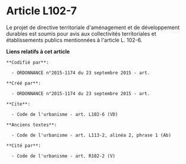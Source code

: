 # Article L102-7

Le projet de directive territoriale d'aménagement et de développement durables est soumis pour avis aux collectivités
territoriales et établissements publics mentionnées à l'article L. 102-6.

**Liens relatifs à cet article**

	**Codifié par**:

	  - ORDONNANCE n°2015-1174 du 23 septembre 2015 - art.

	**Créé par**:

	  - ORDONNANCE n°2015-1174 du 23 septembre 2015 - art.

	**Cite**:

	  - Code de l'urbanisme - art. L102-6 (VD)

	**Anciens textes**:

	  - Code de l'urbanisme - art. L113-2, alinéa 2, phrase 1 (Ab)

	**Cité par**:

	  - Code de l'urbanisme - art. R102-2 (V)
